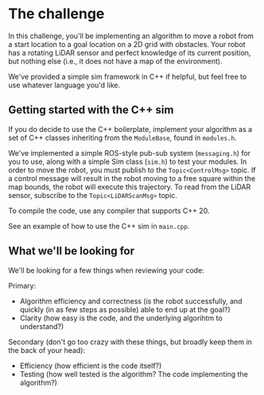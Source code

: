 # The challenge
In this challenge, you'll be implementing an algorithm to move a robot from a start location
to a goal location on a 2D grid with obstacles. Your robot has a rotating LiDAR sensor and perfect knowledge of its current position, but nothing else (i.e., it does not have a map of the environment).

We've provided a simple sim framework in C++ if helpful, but feel free to use whatever language you'd like.

## Getting started with the C++ sim
If you do decide to use the C++ boilerplate, implement your algorithm as a set of C++ classes inheriting from the `ModuleBase`, found in `modules.h`. 

We've implemented a simple ROS-style pub-sub system (`messaging.h`) for you to use, along with a simple Sim class (`sim.h`) to test your modules. In order to move the robot, you must publish to the `Topic<ControlMsg>` topic. If a control message will result in the robot moving to a free square within the map bounds, the robot will execute this trajectory. To read from the LiDAR sensor, subscribe to the `Topic<LiDARScanMsg>` topic.

To compile the code, use any compiler that supports C++ 20.

See an example of how to use the C++ sim in `main.cpp`.

## What we'll be looking for
We'll be looking for a few things when reviewing your code:

Primary:
- Algorithm efficiency and correctness (is the robot successfully, and quickly (in as few steps as possible) able to end up at the goal?)
- Clarity (how easy is the code, and the underlying algorihtm to understand?)

Secondary (don't go too crazy with these things, but broadly keep them in the back of your head):
- Efficiency (how efficient is the code itself?)
- Testing (how well tested is the algorithm? The code implementing the algorithm?)
